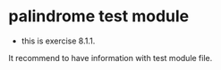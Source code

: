 # palindrome test module

- this is exercise 8.1.1.

It recommend to have information with test module file.
